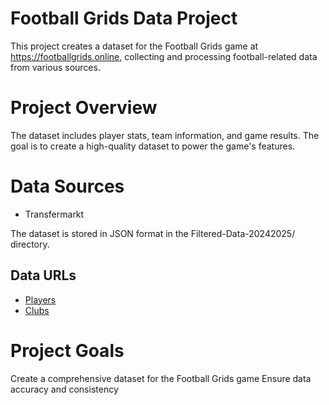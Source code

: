# Football Grids Data Project
This project creates a dataset for the Football Grids game at https://footballgrids.online, collecting and processing football-related data from various sources.

# Project Overview
The dataset includes player stats, team information, and game results. The goal is to create a high-quality dataset to power the game's features.

# Data Sources
- Transfermarkt

The dataset is stored in JSON format in the Filtered-Data-20242025/ directory.
## Data URLs
- [Players](https://stijngrie.github.io/FootballGrids-Data/Filtered-Data-20242025/players.json)
- [Clubs](https://stijngrie.github.io/FootballGrids-Data/Filtered-Data-20242025/clubs.json)

# Project Goals
Create a comprehensive dataset for the Football Grids game
Ensure data accuracy and consistency